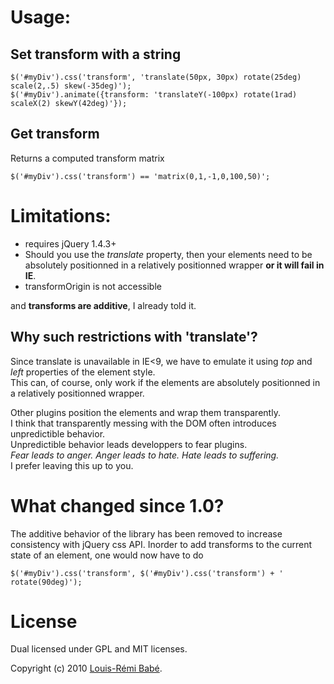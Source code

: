 Usage:
======

Set transform with a string
---------------------------

    $('#myDiv').css('transform', 'translate(50px, 30px) rotate(25deg) scale(2,.5) skew(-35deg)');
    $('#myDiv').animate({transform: 'translateY(-100px) rotate(1rad) scaleX(2) skewY(42deg)'});

Get transform
-------------

Returns a computed transform matrix

    $('#myDiv').css('transform') == 'matrix(0,1,-1,0,100,50)';

Limitations:
============

- requires jQuery 1.4.3+
- Should you use the *translate* property, then your elements need to be absolutely positionned in a relatively positionned wrapper **or it will fail in IE**.
- transformOrigin is not accessible

and **transforms are additive**, I already told it.

Why such restrictions with 'translate'?
---------------------------------------

Since translate is unavailable in IE<9, we have to emulate it using *top* and *left* properties of the element style.  
This can, of course, only work if the elements are absolutely positionned in a relatively positionned wrapper.  

Other plugins position the elements and wrap them transparently.  
I think that transparently messing with the DOM often introduces unpredictible behavior.  
Unpredictible behavior leads developpers to fear plugins.  
*Fear leads to anger. Anger leads to hate. Hate leads to suffering.*  
I prefer leaving this up to you.

What changed since 1.0?
=======================

The additive behavior of the library has been removed to increase consistency with jQuery css API.
Inorder to add transforms to the current state of an element, one would now have to do

    $('#myDiv').css('transform', $('#myDiv').css('transform') + ' rotate(90deg)');


License
=======

Dual licensed under GPL and MIT licenses.

Copyright (c) 2010 [Louis-Rémi Babé](http://twitter.com/louis_remi).